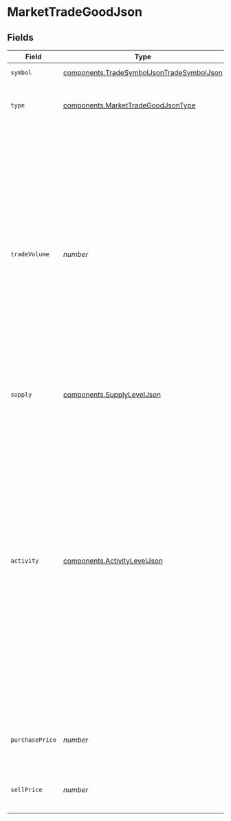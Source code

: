 # MarketTradeGoodJson


## Fields

| Field                                                                                                                                                                                                                                                                                                                                                 | Type                                                                                                                                                                                                                                                                                                                                                  | Required                                                                                                                                                                                                                                                                                                                                              | Description                                                                                                                                                                                                                                                                                                                                           |
| ----------------------------------------------------------------------------------------------------------------------------------------------------------------------------------------------------------------------------------------------------------------------------------------------------------------------------------------------------- | ----------------------------------------------------------------------------------------------------------------------------------------------------------------------------------------------------------------------------------------------------------------------------------------------------------------------------------------------------- | ----------------------------------------------------------------------------------------------------------------------------------------------------------------------------------------------------------------------------------------------------------------------------------------------------------------------------------------------------- | ----------------------------------------------------------------------------------------------------------------------------------------------------------------------------------------------------------------------------------------------------------------------------------------------------------------------------------------------------- |
| `symbol`                                                                                                                                                                                                                                                                                                                                              | [components.TradeSymbolJsonTradeSymbolJson](../../models/components/tradesymboljsontradesymboljson.md)                                                                                                                                                                                                                                                | :heavy_check_mark:                                                                                                                                                                                                                                                                                                                                    | The good's symbol.                                                                                                                                                                                                                                                                                                                                    |
| `type`                                                                                                                                                                                                                                                                                                                                                | [components.MarketTradeGoodJsonType](../../models/components/markettradegoodjsontype.md)                                                                                                                                                                                                                                                              | :heavy_check_mark:                                                                                                                                                                                                                                                                                                                                    | The type of trade good (export, import, or exchange).                                                                                                                                                                                                                                                                                                 |
| `tradeVolume`                                                                                                                                                                                                                                                                                                                                         | *number*                                                                                                                                                                                                                                                                                                                                              | :heavy_check_mark:                                                                                                                                                                                                                                                                                                                                    | This is the maximum number of units that can be purchased or sold at this market in a single trade for this good. Trade volume also gives an indication of price volatility. A market with a low trade volume will have large price swings, while high trade volume will be more resilient to price changes.                                          |
| `supply`                                                                                                                                                                                                                                                                                                                                              | [components.SupplyLevelJson](../../models/components/supplyleveljson.md)                                                                                                                                                                                                                                                                              | :heavy_check_mark:                                                                                                                                                                                                                                                                                                                                    | The supply level of a trade good.                                                                                                                                                                                                                                                                                                                     |
| `activity`                                                                                                                                                                                                                                                                                                                                            | [components.ActivityLevelJson](../../models/components/activityleveljson.md)                                                                                                                                                                                                                                                                          | :heavy_minus_sign:                                                                                                                                                                                                                                                                                                                                    | The activity level of a trade good. If the good is an import, this represents how strong consumption is. If the good is an export, this represents how strong the production is for the good. When activity is strong, consumption or production is near maximum capacity. When activity is weak, consumption or production is near minimum capacity. |
| `purchasePrice`                                                                                                                                                                                                                                                                                                                                       | *number*                                                                                                                                                                                                                                                                                                                                              | :heavy_check_mark:                                                                                                                                                                                                                                                                                                                                    | The price at which this good can be purchased from the market.                                                                                                                                                                                                                                                                                        |
| `sellPrice`                                                                                                                                                                                                                                                                                                                                           | *number*                                                                                                                                                                                                                                                                                                                                              | :heavy_check_mark:                                                                                                                                                                                                                                                                                                                                    | The price at which this good can be sold to the market.                                                                                                                                                                                                                                                                                               |